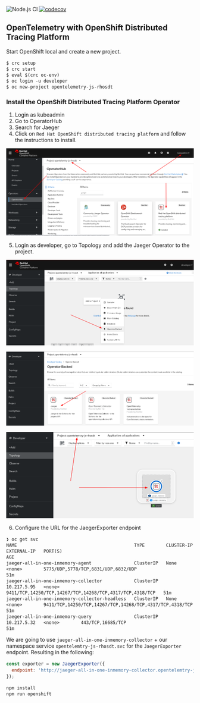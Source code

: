 ![Node.js CI](https://github.com/nodeshift-starters/nodejs-rest-http/workflows/ci/badge.svg)
 [![codecov](https://codecov.io/gh/nodeshift-starters/nodejs-rest-http/branch/main/graph/badge.svg?token=3uYea6eZu8)](https://codecov.io/gh/nodeshift-starters/nodejs-rest-http)

## OpenTelemetry with OpenShift Distributed Tracing Platform

Start OpenShift local and create a new project.

```
$ crc setup
$ crc start
$ eval $(crc oc-env)
$ oc login -u developer
$ oc new-project opentelemetry-js-rhosdt
```
### Install the OpenShift Distributed Tracing Platform Operator

1. Login as kubeadmin
2. Go to OperatorHub
3. Search for Jaeger
4. Click on `Red Hat OpenShift distributed tracing platform` and follow the instructions to install.

![kubeadmin-login-operatorhub](images/kubeadmin.png)

5. Login as developer, go to Topology and add the Jaeger Operator to the project.

![operator](images/operator.png)

![jaeger](images/jaeger.png)

![topology](images/topology.png)

6. Configure the URL for the JaegerExporter endpoint

```
❯ oc get svc
NAME                                            TYPE        CLUSTER-IP    EXTERNAL-IP   PORT(S)                                                    AGE
jaeger-all-in-one-inmemory-agent                ClusterIP   None          <none>        5775/UDP,5778/TCP,6831/UDP,6832/UDP                        51m
jaeger-all-in-one-inmemory-collector            ClusterIP   10.217.5.95   <none>        9411/TCP,14250/TCP,14267/TCP,14268/TCP,4317/TCP,4318/TCP   51m
jaeger-all-in-one-inmemory-collector-headless   ClusterIP   None          <none>        9411/TCP,14250/TCP,14267/TCP,14268/TCP,4317/TCP,4318/TCP   51m
jaeger-all-in-one-inmemory-query                ClusterIP   10.217.5.32   <none>        443/TCP,16685/TCP                                          51m
```

We are going to use `jaeger-all-in-one-inmemory-collector` + our namespace service `opentelemtry-js-rhosdt.svc` for the `JaegerExporter` endpoint. Resulting in the following:

```js
const exporter = new JaegerExporter({
  endpoint: 'http://jaeger-all-in-one-inmemory-collector.opentelemtry-js-rhosdt.svc:14268/api/traces'
});
```

```
npm install
npm run openshift
```

